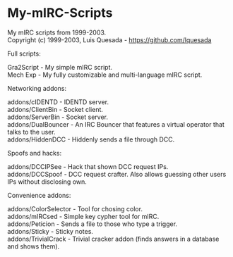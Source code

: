 My-mIRC-Scripts
===============

My mIRC scripts from 1999-2003.  
Copyright (c) 1999-2003, Luis Quesada - https://github.com/lquesada

Full scripts:

Gra2Script - My simple mIRC script.  
Mech Exp - My fully customizable and multi-language mIRC script.  
  
Networking addons:

addons/cIDENTD - IDENTD server.  
addons/ClientBin - Socket client.  
addons/ServerBin - Socket server.  
addons/DualBouncer - An IRC Bouncer that features a virtual operator that talks to the user.  
addons/HiddenDCC - Hiddenly sends a file through DCC.  

Spoofs and hacks:  

addons/DCCIPSee - Hack that shown DCC request IPs.  
addons/DCCSpoof - DCC request crafter. Also allows guessing other users IPs without disclosing own.  


Convenience addons:

addons/ColorSelector - Tool for chosing color.  
addons/mIRCsed - Simple key cypher tool for mIRC.  
addons/Peticion - Sends a file to those who type a trigger.  
addons/Sticky - Sticky notes.  
addons/TrivialCrack - Trivial cracker addon (finds answers in a database and shows them).

